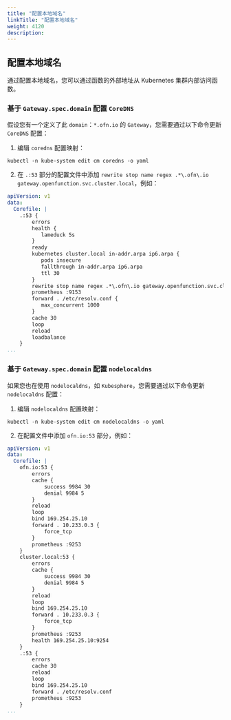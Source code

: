 ```yaml
---
title: "配置本地域名"
linkTitle: "配置本地域名"
weight: 4120
description:
---
```


## 配置本地域名
通过配置本地域名，您可以通过函数的外部地址从 Kubernetes 集群内部访问函数。

### 基于 `Gateway.spec.domain` 配置 `CoreDNS`
假设您有一个定义了此 `domain`：`*.ofn.io` 的 `Gateway`，您需要通过以下命令更新 `CoreDNS` 配置：
1. 编辑 `coredns` 配置映射：
```shell
kubectl -n kube-system edit cm coredns -o yaml
```
2. 在 `.:53` 部分的配置文件中添加 `rewrite stop name regex .*\.ofn\.io gateway.openfunction.svc.cluster.local`，例如：
```yaml
apiVersion: v1
data:
  Corefile: |
    .:53 {
        errors
        health {
           lameduck 5s
        }
        ready
        kubernetes cluster.local in-addr.arpa ip6.arpa {
           pods insecure
           fallthrough in-addr.arpa ip6.arpa
           ttl 30
        }
        rewrite stop name regex .*\.ofn\.io gateway.openfunction.svc.cluster.local
        prometheus :9153
        forward . /etc/resolv.conf {
           max_concurrent 1000
        }
        cache 30
        loop
        reload
        loadbalance
    }
...
```

### 基于 `Gateway.spec.domain` 配置 `nodelocaldns`
如果您也在使用 `nodelocaldns`，如 `Kubesphere`，您需要通过以下命令更新 `nodelocaldns` 配置：
1. 编辑 `nodelocaldns` 配置映射：
```shell
kubectl -n kube-system edit cm nodelocaldns -o yaml
```
2. 在配置文件中添加 `ofn.io:53` 部分，例如：
```yaml
apiVersion: v1
data:
  Corefile: |
    ofn.io:53 {
        errors
        cache {
            success 9984 30
            denial 9984 5
        }
        reload
        loop
        bind 169.254.25.10
        forward . 10.233.0.3 {
            force_tcp
        }
        prometheus :9253
    }
    cluster.local:53 {
        errors
        cache {
            success 9984 30
            denial 9984 5
        }
        reload
        loop
        bind 169.254.25.10
        forward . 10.233.0.3 {
            force_tcp
        }
        prometheus :9253
        health 169.254.25.10:9254
    }
    .:53 {
        errors
        cache 30
        reload
        loop
        bind 169.254.25.10
        forward . /etc/resolv.conf
        prometheus :9253
    }
...
```